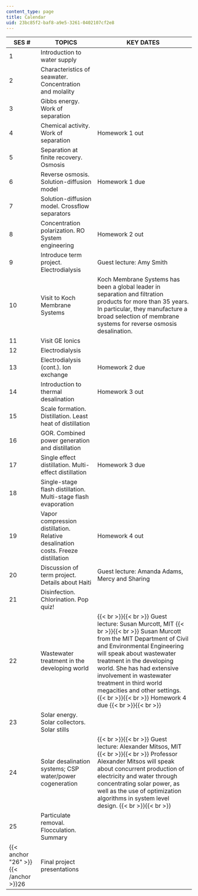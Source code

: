 ```yaml
---
content_type: page
title: Calendar
uid: 23bc85f2-baf8-a9e5-3261-0402107cf2e8
---
```


| SES # | TOPICS | KEY DATES |
| --- | --- | --- |
| 1 | Introduction to water supply | &nbsp; |
| 2 | Characteristics of seawater. Concentration and molality | &nbsp; |
| 3 | Gibbs energy. Work of separation | &nbsp; |
| 4 | Chemical activity. Work of separation | Homework 1 out |
| 5 | Separation at finite recovery. Osmosis | &nbsp; |
| 6 | Reverse osmosis. Solution-diffusion model | Homework 1 due |
| 7 | Solution-diffusion model. Crossflow separators | &nbsp; |
| 8 | Concentration polarization. RO System engineering | Homework 2 out |
| 9 | Introduce term project. Electrodialysis | Guest lecture: Amy Smith |
| 10 | Visit to Koch Membrane Systems | Koch Membrane Systems has been a global leader in separation and filtration products for more than 35 years. In particular, they manufacture a broad selection of membrane systems for reverse osmosis desalination. |
| 11 | Visit GE Ionics | &nbsp; |
| 12 | Electrodialysis | &nbsp; |
| 13 | Electrodialysis (cont.). Ion exchange | Homework 2 due |
| 14 | Introduction to thermal desalination | Homework 3 out |
| 15 | Scale formation. Distillation. Least heat of distillation | &nbsp; |
| 16 | GOR. Combined power generation and distillation | &nbsp; |
| 17 | Single effect distillation. Multi-effect distillation | Homework 3 due |
| 18 | Single-stage flash distillation. Multi-stage flash evaporation | &nbsp; |
| 19 | Vapor compression distillation. Relative desalination costs. Freeze distillation | Homework 4 out |
| 20 | Discussion of term project. Details about Haiti | Guest lecture: Amanda Adams, Mercy and Sharing |
| 21 | Disinfection. Chlorination. Pop quiz! | &nbsp; |
| 22 | Wastewater treatment in the developing world |  {{< br >}}{{< br >}} Guest lecture: Susan Murcott, MIT {{< br >}}{{< br >}} Susan Murcott from the MIT Department of Civil and Environmental Engineering will speak about wastewater treatment in the developing world. She has had extensive involvement in wastewater treatment in third world megacities and other settings. {{< br >}}{{< br >}} Homework 4 due {{< br >}}{{< br >}}  |
| 23 | Solar energy. Solar collectors. Solar stills | &nbsp; |
| 24 | Solar desalination systems; CSP water/power cogeneration |  {{< br >}}{{< br >}} Guest lecture: Alexander Mitsos, MIT {{< br >}}{{< br >}} Professor Alexander Mitsos will speak about concurrent production of electricity and water through concentrating solar power, as well as the use of optimization algorithms in system level design. {{< br >}}{{< br >}}  |
| 25 | Particulate removal. Flocculation. Summary | &nbsp; |
| {{< anchor "26" >}}{{< /anchor >}}26 | Final project presentations |